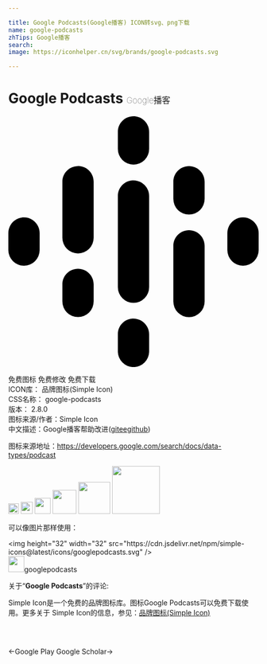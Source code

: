 ```yaml
---

title: Google Podcasts(Google播客) ICON转svg、png下载
name: google-podcasts
zhTips: Google播客
search: 
image: https://iconhelper.cn/svg/brands/google-podcasts.svg

---
```


# Google Podcasts  <small style="font-size: 60%;font-weight: 100">Google播客</small>

<div id="svg" class="svg-wrap">
<svg role="img" viewBox="0 0 24 24" xmlns="http://www.w3.org/2000/svg"><title>Google Podcasts icon</title><path d="M1.5 9.68c-.83 0-1.5.67-1.5 1.5V12.81a1.5 1.5 0 1 0 3 0v-1.63c0-.83-.67-1.5-1.5-1.5zM22.5 9.68c-.83 0-1.5.67-1.5 1.5V12.81a1.5 1.5 0 1 0 3 0v-1.63c0-.83-.67-1.5-1.5-1.5zM6.68 14.59c-.83 0-1.5.67-1.5 1.5V17.72a1.5 1.5 0 1 0 3 0V16.1c0-.83-.67-1.5-1.5-1.5zM6.68 4.77c-.83 0-1.5.67-1.5 1.5V11.63a1.5 1.5 0 0 0 3 0V6.26c0-.83-.67-1.5-1.5-1.5zM17.32 4.77c-.83 0-1.5.67-1.5 1.5V7.91a1.5 1.5 0 0 0 3 0V6.27c0-.83-.67-1.5-1.5-1.5zM12 0c-.83 0-1.5.67-1.5 1.5v1.63a1.5 1.5 0 1 0 3 0V1.5C13.5.67 12.83 0 12 0zM12 19.36c-.83 0-1.5.67-1.5 1.5V22.5a1.5 1.5 0 1 0 3 .01v-1.64c0-.82-.67-1.5-1.5-1.5zM17.32 10.9c-.83 0-1.5.68-1.5 1.5v5.33a1.5 1.5 0 0 0 3 0V12.4c0-.83-.67-1.5-1.5-1.5zM12 6.13c-.83 0-1.5.68-1.5 1.5v8.73a1.5 1.5 0 0 0 3 0V7.64c0-.83-.67-1.5-1.5-1.5z"/></svg>
</div>
<detail full-name='google-podcasts'></detail>

<div class="detail-page">
<p>
<span><span class="badge-success badge">免费图标</span> <span class="badge-success badge">免费修改</span>  <span class="badge-success badge">免费下载</span> </span>
<br/>
<span>
ICON库：
<span class="badge-secondary badge">品牌图标(Simple Icon)</span> 
</span>
<br/>
<span>
CSS名称：
<span class="badge-secondary badge">google-podcasts</span> 
</span>

<br/>
<span>
版本：
<span class="badge-secondary badge">2.8.0</span> 
</span>
<br/>
<span>图标来源/作者：<span class="badge-light badge">Simple Icon</span></span> 
<br/>
<span class="zh-detail">中文描述：<span class="badge-primary badge">Google播客</span><span class="help-link"><span>帮助改进</span>(<a href="https://gitee.com/liuwave/icon-helper/edit/master/json/brands/google-podcasts.json" target="_blank" rel="noopener noreferrer">gitee</a><a href="https://github.com/liuwave/icon-helper/edit/master/json/brands/google-podcasts.json" target="_blank" rel="noopener noreferrer">github</a></span>)</span><br/>
</p>
</div><div class="description description alert alert-light"><p>图标来源地址：<a href="https://developers.google.com/search/docs/data-types/podcast" target="_blank" rel="noopener noreferrer">https://developers.google.com/search/docs/data-types/podcast</a></p></div>
<div class="alert alert-dark">
<img height="21" width="21" src="https://cdn.jsdelivr.net/npm/simple-icons@latest/icons/googlepodcasts.svg" />
<img height="24" width="24" src="https://cdn.jsdelivr.net/npm/simple-icons@latest/icons/googlepodcasts.svg" />
<img height="32" width="32" src="https://cdn.jsdelivr.net/npm/simple-icons@latest/icons/googlepodcasts.svg" />
<img height="48" width="48" src="https://cdn.jsdelivr.net/npm/simple-icons@latest/icons/googlepodcasts.svg" />
<img height="64" width="64" src="https://cdn.jsdelivr.net/npm/simple-icons@latest/icons/googlepodcasts.svg" />
<img height="96" width="96" src="https://cdn.jsdelivr.net/npm/simple-icons@latest/icons/googlepodcasts.svg" />

</div>
<div>
  <p>可以像图片那样使用：    
  </p>
  <div class="alert alert-primary" style="font-size: 14px">
    &lt;img height="32" width="32" src="https://cdn.jsdelivr.net/npm/simple-icons@latest/icons/googlepodcasts.svg" /&gt;
    <copy-btn content='<img height="32" width="32" src="https://cdn.jsdelivr.net/npm/simple-icons@latest/icons/googlepodcasts.svg" />'></copy-btn>
  </div>
  <div class="alert alert-secondary">
    <img height="32" width="32" src="https://cdn.jsdelivr.net/npm/simple-icons@latest/icons/googlepodcasts.svg" />googlepodcasts
    <copy-btn content="googlepodcasts" btn-title="复制图标名称"></copy-btn>
  </div>
</div>
<div class="icon-detail__container">
<p>关于“<b>Google Podcasts</b>”的评论:</p>
</div>
<Vssue title="关于“Google Podcasts”的评论" />
<div><p>Simple Icon是一个免费的品牌图标库。图标Google Podcasts可以免费下载使用。更多关于  Simple Icon的信息，参见：<a target="_blank" href="https://iconhelper.cn/brands.html">品牌图标(Simple Icon)</a>
</p></div>


<div style="padding:2rem 0 " class="page-nav"><p class="inner"><span class="prev">←<router-link to="/icon/google-play.html">Google Play</router-link></span> <span class="next"><router-link to="/icon/google-scholar.html">Google Scholar</router-link>→</span></p></div>
